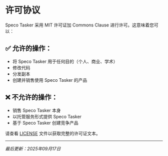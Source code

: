 # 许可协议

Speco Tasker 采用 MIT 许可证加 Commons Clause 进行许可。这意味着您可以：

## ✅ 允许的操作：

- 将 Speco Tasker 用于任何目的（个人、商业、学术）
- 修改代码
- 分发副本
- 创建并销售使用 Speco Tasker 的产品

## ❌ 不允许的操作：

- 销售 Speco Tasker 本身
- 以托管服务形式提供 Speco Tasker
- 基于 Speco Tasker 创建竞争产品

请查看 [LICENSE](../LICENSE) 文件以获取完整的许可证文本。

---

*最后更新：2025年09月17日*
